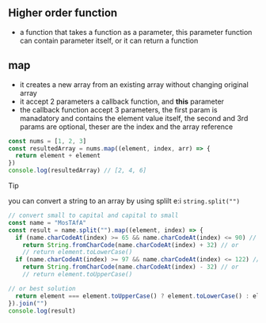 ## Higher order function
- a function that takes a function as a parameter, this parameter function can contain parameter itself, or it can return a function

## map
- it creates a new array from an existing array without changing original array
- it accept 2 parameters a callback function, and **this** parameter
- the callback function accept 3 parameters, the first param is manadatory and contains the element value itself, the second and 3rd params are optional, theser are the index and the array reference

```js
const nums = [1, 2, 3]
const resultedArray = nums.map((element, index, arr) => {
  return element + element 
})
console.log(resultedArray) // [2, 4, 6]
```

> [!TIP]
> you can convert a string to an array by using splilt e:i `string.split("")`

```js
// convert small to capital and capital to small
const name = "MosTAfA"
const result = name.split("").map((element, index) => {
  if (name.charCodeAt(index) >= 65 && name.charCodeAt(index) <= 90) // upercase range
    return String.fromCharCode(name.charCodeAt(index) + 32) // or
    // return element.toLowerCase()
  if (name.charCodeAt(index) >= 97 && name.charCodeAt(index) <= 122) // lowercase range
    return String.fromCharCode(name.charCodeAt(index) - 32) // or
    // return element.toUpperCase()

// or best solution
  return element === element.toUpperCase() ? element.toLowerCase() : element.toUpperCase();
}).join("")
console.log(result)
```
